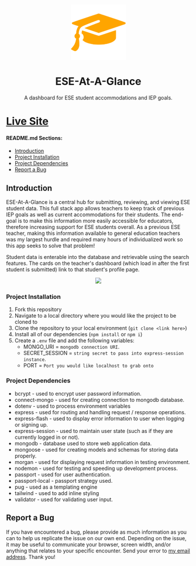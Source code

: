 <div align="center">
    <img width="150px" src="https://github.com/Brandon-Schefstad/ESEAtAGlance/blob/71251b5ecadc27ceb2422b057358d8507030434a/public/assets/favicon.png" />
    <h1>ESE-At-A-Glance</h1>
    <p>A dashboard for ESE student accommodations and IEP goals.</p>
</div>

# [Live Site](https://ese-at-a-glance.herokuapp.com/)

#### README.md Sections:

- [Introduction](#introduction)
- [Project Installation](#project-installation)
- [Project Dependencies](#project-dependencies)
- [Report a Bug](#report-a-bug)

## Introduction

ESE-At-A-Glance is a central hub for submitting, reviewing, and viewing ESE student data. This full stack app allows teachers to keep track of previous IEP goals as well as current accommodations for their students. The end-goal is to make this information more easily accessible for educators, therefore increasing support for ESE students overall. As a previous ESE teacher, making this information available to general education teachers was my largest hurdle and required many hours of individualized work so this app seeks to solve that problem!

Student data is enterable into the database and retrievable using the search features. The cards on the teacher's dashboard (which load in after the first student is submitted) link to that student's profile page.

<div align="center">
    <img width="1440" src="https://github.com/Brandon-Schefstad/ESEAtAGlance/blob/dev/client/src/assets/ESEAAG-vid.mp4">
</div>

### Project Installation

1. Fork this repository
2. Navigate to a local directory where you would like the project to be cloned to
3. Clone the repository to your local environment (`git clone <link here>`)
4. Install all of our dependencies (`npm install` or `npm i`)
5. Create a `.env` file and add the following variables:
   - MONGO_URI = `mongodb connection URI`.
   - SECRET_SESSION = `string secret to pass into express-session instance`.
   - PORT = `Port you would like localhost to grab onto`

### Project Dependencies

- bcrypt - used to encrypt user password information.
- connect-mongo - used for creating connection to mongodb database.
- dotenv - used to process environment variables
- express - used for routing and handling request / response operations.
- express-flash - used to display error information to user when logging or signing up.
- express-session - used to maintain user state (such as if they are currently logged in or not).
- mongodb - database used to store web application data.
- mongoose - used for creating models and schemas for storing data properly.
- morgan - used for displaying request information in testing environment.
- nodemon - used for testing and speeding up development process.
- passport - used for user authentication.
- passport-local - passport strategy used.
- pug - used as a templating engine
- tailwind - used to add inline styling
- validator - used for validating user input.

## Report a Bug

If you have encountered a bug, please provide as much information as you can to help us replicate the issue on our own end. Depending on the issue, it may be useful to communicate your browser, screen width, and/or anything that relates to your specific encounter. Send your error to [my email address](mailto:bschefstad@gmail.com). Thank you!
